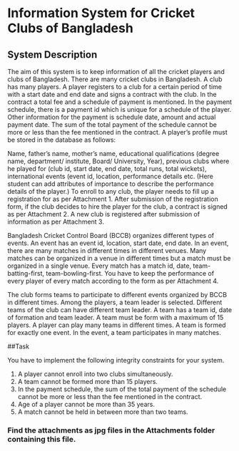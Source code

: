 # Information System for Cricket Clubs of Bangladesh

## System Description

The aim of this system is to keep information of all the cricket players and clubs of
Bangladesh. There are many cricket clubs in Bangladesh. A club has many players. A
player registers to a club for a certain period of time with a start date and end date
and signs a contract with the club. In the contract a total fee and a schedule of
payment is mentioned. In the payment schedule, there is a payment id which is
unique for a schedule of the player. Other information for the payment is schedule
date, amount and actual payment date. The sum of the total payment of the schedule
cannot be more or less than the fee mentioned in the contract. A player’s profile
must be stored in the database as follows:

Name, father’s name, mother’s name, educational qualifications (degree name,
department/ institute, Board/ University, Year), previous clubs where he played for
(club id, start date, end date, total runs, total wickets), international events (event id,
location, performance details etc. (Here student can add attributes of importance to
describe the performance details of the player.) To enroll to any club, the player
needs to fill up a registration for as per Attachment 1. After submission of the
registration form, if the club decides to hire the player for the club, a contract is
signed as per Attachment 2. A new club is registered after submission of information
as per Attachment 3.

Bangladesh Cricket Control Board (BCCB) organizes different types of events. An
event has an event id, location, start date, end date. In an event, there are many
matches in different times in different venues. Many matches can be organized in a
venue in different times but a match must be organized in a single venue. Every
match has a match id, date, team-batting-first, team-bowling-first. You have to keep
the performance of every player of every match according to the form as per
Attachment 4.

The club forms teams to participate to different events organized by BCCB in
different times. Among the players, a team leader is selected. Different teams of the club can have different team leader. A team has a team id, date of formation and
team leader. A team must be form with a maximum of 15 players. A player can play
many teams in different times. A team is formed for exactly one event. In the event, a
team participates in many matches.

##Task 

You have to implement the following integrity constraints for your system.
1. A player cannot enroll into two clubs simultaneously.
2. A team cannot be formed more than 15 players.
3. In the payment schedule, the sum of the total payment of the schedule cannot
be more or less than the fee mentioned in the contract.
4. Age of a player cannot be more than 35 years.
5. A match cannot be held in between more than two teams.


### Find the attachments as jpg files in the Attachments folder containing this file.